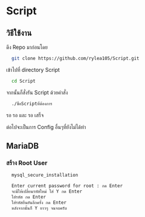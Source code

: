 # Script

## วิธีใช้งาน

ดึง Repo มาก่อนโดย 

```bash
  git clone https://github.com/rylea105/Script.git
```

เข้าไปที่ directory Script

```bash
  cd Script
```

จากนั้นก็สั่งรัน Script ด้วยคำสั่ง 


```bash
  ./ชื่อScriptที่ต้องการ
```

รอ รอ และ รอ เสร็จ

ต่อไปจะเป็นการ Config อื่นๆที่ยังไม่ได้ทำ

## MariaDB

### สร้าง Root User

```bash
  mysql_secure_installation
```

```bash
  Enter current password for root : กด Enter
  จะมีให้เปลี่ยนรหัสใหม่ ใส่ Y กด Enter
  ใส่รหัส กด Enter
  ใส่รหัสยืนยันอีกครั้ง กด Enter
  หลังจากนั้นก็ Y ยาวๆ จนจบครับ
```
